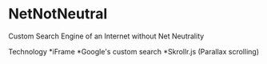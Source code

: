 NetNotNeutral
=============

Custom Search Engine of an Internet without Net Neutrality

Technology
*iFrame
*Google's custom search
*Skrollr.js (Parallax scrolling)
